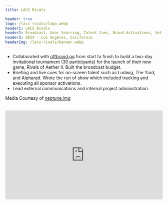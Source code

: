 ```yaml
---
title: LACS Rivals

header: true
logo: /lacs-rivals/logo.webp
header1: LACS Rivals
header2: Broadcast, Gear Sourcing, Talent Cues, Brand Activations, Set Design
header3: 2024 - Los Angeles, California
headerImg: /lacs-rivals/banner.webp
---
```


<script language='ts' setup>
import ImageViewer from "../.vitepress/components/ImageViewer.vue";
</script>

- Collaborated with [offbrand.gg](https://offbrand.gg/) from start to finish to build a two-day invitational tournament (30 participants) for the launch of their new game, Rivals of Aether II. Built the broadcast budget.
- Briefing and live cues for on-screen talent such as Ludwig, The Yard, and Alpharad. Wrote the run of show which included tracking and executing all sponsor activations.
- Lead external communications and internal project administration.

<ImageViewer :images="[
    { url: '/lacs-rivals/lacs-1.jpg', alt: 'Ludwig Reveals Orcane Bidet' },
    { url: '/lacs-rivals/lacs-2.jpg', alt: 'The Yard at LACS Rivals' },
    { url: '/lacs-rivals/lacs-3.jpg', alt: 'Video Village at LACS Rivals' },
    { url: '/lacs-rivals/lacs-4.jpg', alt: 'Gamers Gaming' },
    { url: '/lacs-rivals/lacs-5.jpg', alt: 'LACS Rivals Player Stage' },
]" />

Media Courtesy of [neptune.img](https://www.neptuneimg.com/about)

<br>

<iframe style="aspect-ratio: 16 / 9;" width="100%" height="auto" src="https://www.youtube.com/embed/502msfSy2og?si=1O-WGKxbI7m610DZ" title="YouTube video player" frameborder="0" allow="accelerometer; autoplay; clipboard-write; encrypted-media; gyroscope; picture-in-picture; web-share" referrerpolicy="strict-origin-when-cross-origin" allowfullscreen></iframe>